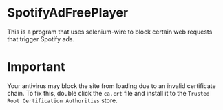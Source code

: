 # SpotifyAdFreePlayer
 
This is a program that uses selenium-wire to block certain web requests that trigger Spotify ads.

# Important

Your antivirus may block the site from loading due to an invalid certificate chain. To fix this, double click the `ca.crt` file and install it to the `Trusted Root Certification Authorities` store.
